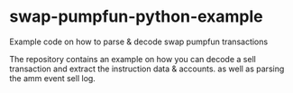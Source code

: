 # swap-pumpfun-python-example
Example code on how to parse &amp; decode swap pumpfun transactions

The repository contains an example on how you can decode a sell transaction and extract the instruction data & accounts. as well as parsing the amm event sell log.
